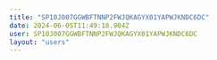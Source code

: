 ```yaml
---
title: "SP10J007GGWBFTNNP2FWJQKAGYX01YAPWJKNDC6DC"
date: 2024-06-05T11:49:18.904Z
user: SP10J007GGWBFTNNP2FWJQKAGYX01YAPWJKNDC6DC
layout: "users"
---
```

    